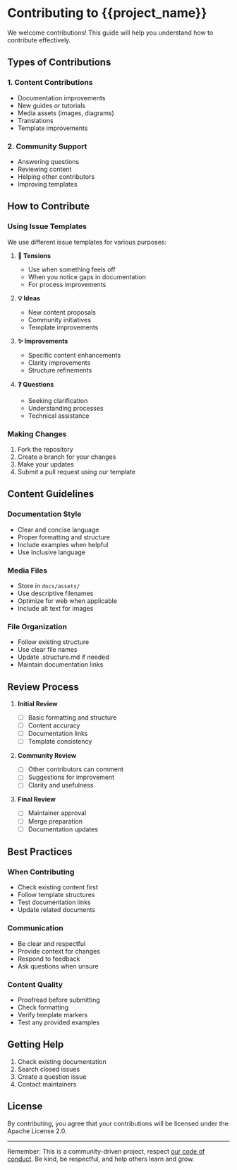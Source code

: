 # Contributing to {{project_name}}

We welcome contributions! This guide will help you understand how to contribute effectively.

## Types of Contributions

### 1. Content Contributions

- Documentation improvements
- New guides or tutorials
- Media assets (images, diagrams)
- Translations
- Template improvements

### 2. Community Support

- Answering questions
- Reviewing content
- Helping other contributors
- Improving templates

## How to Contribute

### Using Issue Templates

We use different issue templates for various purposes:

1. **🤔 Tensions**
   - Use when something feels off
   - When you notice gaps in documentation
   - For process improvements

2. **💡 Ideas**
   - New content proposals
   - Community initiatives
   - Template improvements

3. **✨ Improvements**
   - Specific content enhancements
   - Clarity improvements
   - Structure refinements

4. **❓ Questions**
   - Seeking clarification
   - Understanding processes
   - Technical assistance

### Making Changes

1. Fork the repository
2. Create a branch for your changes
3. Make your updates
4. Submit a pull request using our template

## Content Guidelines

### Documentation Style

- Clear and concise language
- Proper formatting and structure
- Include examples when helpful
- Use inclusive language

### Media Files

- Store in `docs/assets/`
- Use descriptive filenames
- Optimize for web when applicable
- Include alt text for images

### File Organization

- Follow existing structure
- Use clear file names
- Update .structure.md if needed
- Maintain documentation links

## Review Process

1. **Initial Review**

   - [ ] Basic formatting and structure
   - [ ] Content accuracy
   - [ ] Documentation links
   - [ ] Template consistency

2. **Community Review**

   - [ ] Other contributors can comment
   - [ ] Suggestions for improvement
   - [ ] Clarity and usefulness

3. **Final Review**

   - [ ] Maintainer approval
   - [ ] Merge preparation
   - [ ] Documentation updates

## Best Practices

### When Contributing

- Check existing content first
- Follow template structures
- Test documentation links
- Update related documents

### Communication

- Be clear and respectful
- Provide context for changes
- Respond to feedback
- Ask questions when unsure

### Content Quality

- Proofread before submitting
- Check formatting
- Verify template markers
- Test any provided examples

## Getting Help

1. Check existing documentation
2. Search closed issues
3. Create a question issue
4. Contact maintainers

## License

By contributing, you agree that your contributions will be licensed under the Apache License 2.0.

---

Remember: This is a community-driven project, respect [our code of conduct](../CODE_OF_CONDUCT.md). Be kind, be respectful, and help others learn and grow.
